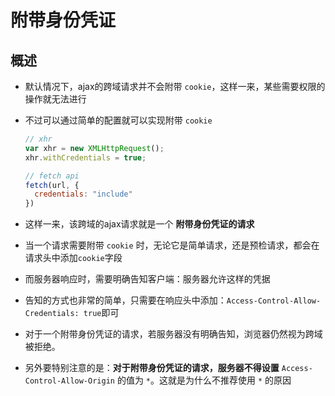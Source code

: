 # 附带身份凭证

## 概述

*   默认情况下，ajax的跨域请求并不会附带 `cookie`，这样一来，某些需要权限的操作就无法进行

*   不过可以通过简单的配置就可以实现附带 `cookie`

    ```javascript
    // xhr
    var xhr = new XMLHttpRequest();
    xhr.withCredentials = true;

    // fetch api
    fetch(url, {
      credentials: "include"
    })
    ```

*   这样一来，该跨域的ajax请求就是一个 **附带身份凭证的请求**

*   当一个请求需要附带 `cookie` 时，无论它是简单请求，还是预检请求，都会在请求头中添加`cookie`字段

*   而服务器响应时，需要明确告知客户端：服务器允许这样的凭据

*   告知的方式也非常的简单，只需要在响应头中添加：`Access-Control-Allow-Credentials: true`即可

*   对于一个附带身份凭证的请求，若服务器没有明确告知，浏览器仍然视为跨域被拒绝。

*   另外要特别注意的是：**对于附带身份凭证的请求，服务器不得设置** `Access-Control-Allow-Origin` 的值为 `*`。这就是为什么不推荐使用 `*` 的原因
